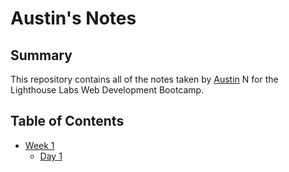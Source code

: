 # Austin's Notes

## Summary 

This repository contains all of the notes taken by [Austin](https://github.com/MistaTG) N for the Lighthouse Labs Web Development Bootcamp.

## Table of Contents

* [Week 1](/Week_1)
  * [Day 1](/Week_1/Daty_1)